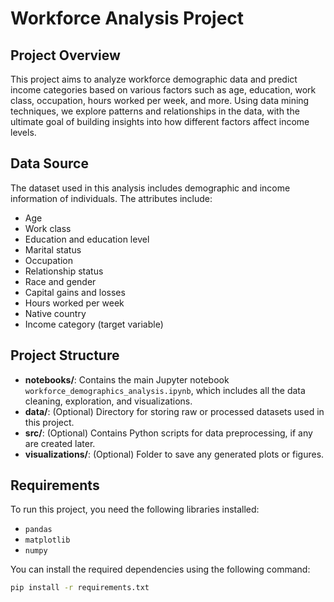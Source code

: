 # Workforce Analysis Project

## Project Overview
This project aims to analyze workforce demographic data and predict income categories based on various factors such as age, education, work class, occupation, hours worked per week, and more. Using data mining techniques, we explore patterns and relationships in the data, with the ultimate goal of building insights into how different factors affect income levels.

## Data Source
The dataset used in this analysis includes demographic and income information of individuals. The attributes include:

- Age
- Work class
- Education and education level
- Marital status
- Occupation
- Relationship status
- Race and gender
- Capital gains and losses
- Hours worked per week
- Native country
- Income category (target variable)

## Project Structure
- **notebooks/**: Contains the main Jupyter notebook `workforce_demographics_analysis.ipynb`, which includes all the data cleaning, exploration, and visualizations.
- **data/**: (Optional) Directory for storing raw or processed datasets used in this project.
- **src/**: (Optional) Contains Python scripts for data preprocessing, if any are created later.
- **visualizations/**: (Optional) Folder to save any generated plots or figures.

## Requirements
To run this project, you need the following libraries installed:
- `pandas`
- `matplotlib`
- `numpy`

You can install the required dependencies using the following command:
```bash
pip install -r requirements.txt

